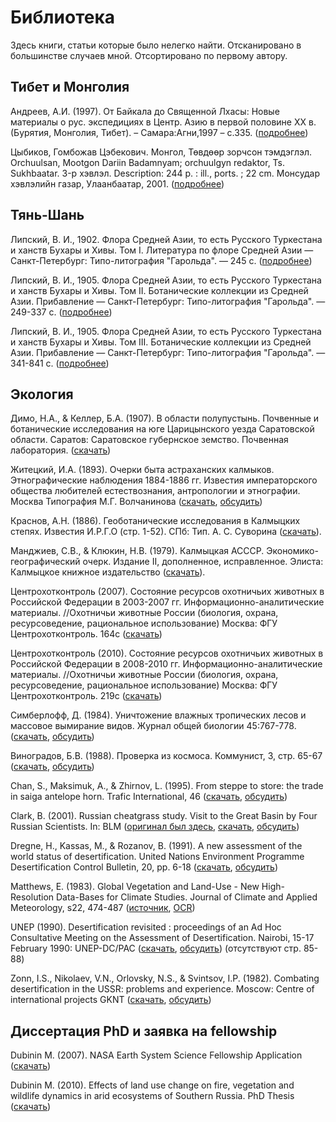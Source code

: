 # Библиотека

Здесь книги, статьи которые было нелегко найти. Отсканировано в большинстве случаев мной. Отсортировано по первому автору.

## Тибет и Монголия

Андреев, А.И. (1997). От Байкала до Священной Лхасы: Новые материалы о рус. экспедициях в Центр. Азию в первой половине ХХ в. (Бурятия, Монголия, Тибет). – Самара:Агни,1997 – с.335. ([подробнее](/notes/andreev-baikal-lhasa))

Цыбиков, Гомбожав Цэбекович. Монгол, Төвдөөр зорчсон тэмдэглэл. Оrchuulsan, Mootgon Dariin Badamnyam; orchuulgyn redaktor, Ts. Sukhbaatar. 3-р хэвлэл. Description: 244 p. : ill., ports. ; 22 cm. Монсудар хэвлэлийн газар, Улаанбаатар, 2001. ([подробнее](/notes/tsybikov-mongolian-source))

## Тянь-Шань

Липский, В. И., 1902. Флора Средней Азии, то есть Русского Туркестана и ханств Бухары и Хивы. Том I. Литература по флоре Средней Азии — Санкт-Петербург: Типо-литография "Гарольда". — 245 с. ([подробнее](/notes/lipsky-semenov-tianshan))

Липский, В. И., 1905. Флора Средней Азии, то есть Русского Туркестана и ханств Бухары и Хивы. Том II. Ботанические коллекции из Средней Азии. Прибавление — Санкт-Петербург: Типо-литография "Гарольда". — 249-337 с. ([подробнее](/notes/lipsky-semenov-tianshan))

Липский, В. И., 1905.  Флора Средней Азии, то есть Русского Туркестана и ханств Бухары и Хивы. Том III. Ботанические коллекции из Средней Азии. Прибавление — Санкт-Петербург: Типо-литография "Гарольда". — 341-841 с. ([подробнее](/notes/lipsky-semenov-tianshan))

## Экология

Димо, Н.А., & Келлер, Б.А. (1907). В области полупустынь. Почвенные и ботанические исследования на юге Царицынского уезда Саратовской области. Саратов: Саратовское губернское земство. Почвенная лаборатория. ([скачать](https://m-d.me/docs/dimo-keller1907_semidesert.pdf))

Житецкий, И.А. (1893). Очерки быта астраханских калмыков. Этнографические наблюдения 1884-1886 гг. Известия императорского общества любителей естествознания, антропологии и этнографии. Москва Типография М.Г. Волчанинова ([скачать](https://m-d.me/docs/zhitetsky1893_ocherki_byta_astr_kalmykov.pdf), [обсудить](http://answer-42.livejournal.com/68344.html))

Краснов, А.Н. (1886). Геоботанические исследования в Калмыцких степях. Известия И.Р.Г.О (стр. 1-52). СПб: Тип. А. С. Суворина ([скачать](https://m-d.me/docs/krasnov1886_geobot_kalmyk.pdf)).

Манджиев, С.В., & Клюкин, Н.В. (1979). Калмыцкая АСССР. Экономико-географический очерк. Издание II, дополненное, исправленное. Элиста: Калмыцкое книжное издательство ([скачать](https://m-d.me/docs/mandzhiev1979-kalmyk-assr.pdf)).

Центрохотконтроль (2007). Состояние ресурсов охотничьих животных в Российской Федерации в 2003-2007 гг. Информационно-аналитические материалы. //Охотничьи животные России (биология, охрана, ресурсоведение, рациональное использование) Москва: ФГУ Центрохотконтроль. 164с ([скачать](https://m-d.me/docs/gubar07_status_of_game_animals.pdf))

Центрохотконтроль (2010). Состояние ресурсов охотничьих животных в Российской Федерации в 2008-2010 гг. Информационно-аналитические материалы. //Охотничьи животные России (биология, охрана, ресурсоведение, рациональное использование) Москва: ФГУ Центрохотконтроль. 219с ([скачать](https://m-d.me/docs/lomanova10_status_of_game_animals.doc))

Симберлофф, Д. (1984). Уничтожение влажных тропических лесов и массовое вымирание видов. Журнал общей биологии 45:767-778. ([скачать](https://m-d.me/docs/simberloff84_mass%20extinction.pdf), [обсудить](http://answer-42.livejournal.com/67363.html))

Виноградов, Б.В. (1988). Проверка из космоса. Коммунист, 3, стр. 65-67 ([скачать](https://m-d.me/docs/vinogradov88_proverka%20iz%20kosmosa.pdf), [обсудить](http://answer-42.livejournal.com/51068.html))

Chan, S., Maksimuk, A., & Zhirnov, L. (1995). From steppe to store: the trade in saiga antelope horn. Trafic International, 46 ([скачать](https://m-d.me/docs/chan95_from_steppe_to_stores.pdf), [обсудить](http://answer-42.livejournal.com/64008.html))

Clark, B. (2001). Russian cheatgrass study. Visit to the Great Basin by Four Russian Scientists. In: BLM ([оригинал был здесь](http://www.blm.gov/nifc/st/en/prog/fire/more/international/trip_reports.html), [скачать](https://m-d.me/docs/clark01_russian%20cheatgrass%20study.pdf), [обсудить](http://answer-42.livejournal.com/52478.html))

Dregne, H., Kassas, M., & Rozanov, B. (1991). A new assessment of the world status of desertification. United Nations Environment Programme Desertification Control Bulletin, 20, pp. 6-18 ([скачать](https://m-d.me/docs/dregne91_a%20new%20assessment%20of%20the%20world%20status%20of%20desertification.pdf), [обсудить](http://answer-42.livejournal.com/49997.html))

Matthews, E. (1983). Global Vegetation and Land-Use - New High-Resolution Data-Bases for Climate Studies. Journal of Climate and Applied Meteorology, s22, 474-487 ([источник](http://pubs.giss.nasa.gov/abstracts/1983/Matthews.html), [OCR](https://m-d.me/matthews83_global%20vegetation%20and%20land%20use%20new%20high-resolution%20data%20bases%20for%20climate%20studies.pdf))

UNEP (1990). Desertification revisited : proceedings of an Ad Hoc Consultative Meeting on the Assessment of Desertification. Nairobi, 15-17 February 1990: UNEP-DC/PAC ([скачать](https://m-d.me/docs/unep90_desertification%20revisited.pdf), [обсудить](http://answer-42.livejournal.com/53575.html)) (отсутствуют стр. 85-88)

Zonn, I.S., Nikolaev, V.N., Orlovsky, N.S., & Svintsov, I.P. (1982). Combating desertification in the USSR: problems and experience. Moscow: Centre of international projects GKNT ([скачать](https://m-d.me/docs/zonn82_combat_desertification_ussr.pdf), [обсудить](http://answer-42.livejournal.com/63681.html))

## Диссертация PhD и заявка на fellowship

Dubinin M. (2007). NASA Earth System Science Fellowship Application ([скачать](https://m-d.me/docs/dubinin07-nasa-final.pdf))

Dubinin M. (2010). Effects of land use change on fire, vegetation and wildlife dynamics in arid ecosystems of Southern Russia. PhD Thesis ([скачать](https://m-d.me/docs/dubinin10_thesis_web.pdf))